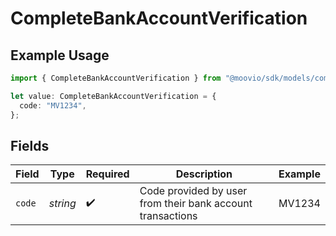 # CompleteBankAccountVerification

## Example Usage

```typescript
import { CompleteBankAccountVerification } from "@moovio/sdk/models/components";

let value: CompleteBankAccountVerification = {
  code: "MV1234",
};
```

## Fields

| Field                                                      | Type                                                       | Required                                                   | Description                                                | Example                                                    |
| ---------------------------------------------------------- | ---------------------------------------------------------- | ---------------------------------------------------------- | ---------------------------------------------------------- | ---------------------------------------------------------- |
| `code`                                                     | *string*                                                   | :heavy_check_mark:                                         | Code provided by user from their bank account transactions | MV1234                                                     |